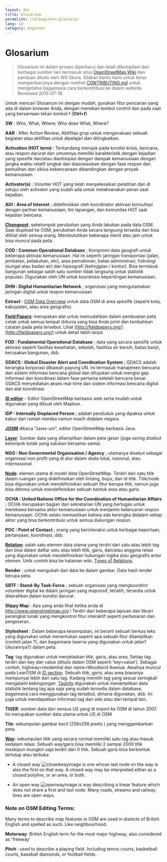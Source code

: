 ```yaml
---
layout: doc
title: Glosarium 
permalink: /id/beginner/glossary/
lang: id
category: beginner
---
```


Glosarium 
============

>Glosarium ini dalam proses diperbarui dan telah dikompilasi dari berbagai sumber lain termasuk situs [OpenStreetMap Wiki](http://wiki.openstreetmap.org/wiki/Main_Page) dan panduan ditulis oleh Will Skora. Silakan bantu kami untuk terus memperbaruinya dengan melihat [CONTRIBUTING.md](https://github.com/hotosm/learnosm/blob/gh-pages/CONTRIBUTING.md) untuk mengetahui bagaimana cara berkontribusi ke dalam website. 
> Reviewed 2015-07-18  

Untuk mencari Glosarium ini dengan mudah, gunakan fitur pencarian yang ada di dalam browser Anda, dengan menekan tombol control dan pada saat yang bersamaan tekan tombol f (**Ctrl+f**)  

**3W** : Who, What, Where;  Who does What, Where?  

**AAR** : After Action Review;  Aktifitas grup untuk mengevaluasi sebuah kegiatan atau aktifitas untuk dipelajari dan ditingkatkan.

**Activation (HOT term)** : Terkandang merujuk pada kondisi krisis, bencana, atau respon darurat dan umumnya memiliki karakteristik dengan kejadian yang spesifik dan/atau diantisipasi dengan dampak kemanusiaan dengan jangka waktu relatif singkat dan diasosiasikan dengan fase respon dan pemulihan dari siklus kebencanaan dibandingkan dengan proyek kemanusiaan.

**Activator(s)** : Volunter HOT yang telah menyelesaikan pelatihan dan di setujui oleh activator yang sudah ada untuk melaksanakan peran saat kejadian. 

**AOI : Area of Interest** ; didefinisikan oleh koordinator aktivasi konsultasi dengan partner kemanusiaan, tim lapangan, dan komunitas HOT saat kejadian bencana.


**[Changeset](http://wiki.openstreetmap.org/wiki/Changeset)**: sekelompok perubahan yang Anda lakukan pada data OSM. Saat diupload ke OSM, perubahan Anda secara langsung tersedia dan bisa dilihat oleh semua orang. Membutuhkan beberapa menit atau jam untuk bisa muncul pada peta.

**COD : Common Operational Database** ; Kompromi data geografi untuk beberapa aktivasi kemanusiaan. Hal ini seperti: jaringan transportasi (jalan, jembatan, pelabuhan, etc), area pemukiman, batas administrasi, hidrologi (sungai atau badan air) dan hipsografi (ketinggian / kontur). Bisa termasuk bangunan sebagai salah satu sumber tidak langsung untuk statistik populasi. Digunakan oleh UN untuk koordinasi kepentingan kemanusiaan.

**DHN : Digital Humanitarian Network** ; organisasi yang mengutamakan jaringan digital untuk respon kemanusiaan

**Extract** : [OSM Data Overview](/en/osm-data/data-overview/) untuk data OSM di area spesifik (seperti kota, kabupaten, atau area geografis).

**[Field Papers](/en/mobile-mapping/field-papers/)**: merupakan alat untuk memudahkan dalam pembuatan peta cetak untuk semua tempat didunia yang bisa Anda print dan tambahkan catatan pada peta tersebut. Lihat  [http://fieldpapers.org/](http://fieldpapers.org/) untuk detail lebih lanjut. 

**FOD : Fundamental Operational Database** ; data yang secara spesifik untuk aktivasi seperti fasilitas kesehatan, sekolah, fasilitas air bersih, batas banjir, kerusakan bangunan, dsb.

**GDACS :  Global Disaster Alert and Coordination System** ; GDACS adalah kerangka korporasi dibawah payung UN. Ini termasuk manajemen bencana dan sistem informasi bencana global dan ditujukan untuk mengisi gap informasi dan koordinasi dalam fase pertama setelah bencana besar. GDACS menyediakan akses real-time dan sistem informasi bencana digital dan alat koordinasi.

**[iD editor](/id/beginner/id-editor/)** - Editor OpenStreetMap berbasis web serta mudah untuk digunakan yang dibuat oleh Mapbox.  

**IDP : Internally Displaced Person** ; adalah penduduk yang dipaksa untuk kabur dari rumah mereka namun masih didalam negara.

**[JOSM](https://josm.openstreetmap.de/)** dibaca "Jaws-um", editor OpenStreetMap berbasis Java. 

**[Layer](http://wiki.openstreetmap.org/wiki/Layer)**: Sumber data yang ditampilkan dalam peta geser (juga sering disebut kelompok kotak yang satukan bersama-sama).

**NGO : Non Govermental Organisation / Agency** ; utamanya disebut sebagai organisasi non profit yang di atur dalam skala lokal, nasional, atau internasional.  

**[Node](http://wiki.openstreetmap.org/wiki/Node)**: elemen utama di model data OpenStreetMap. Terdiri dari satu titik dalam ruangan yang didefinisikan oleh lintang, bujur, dan id titik. Titik/node bisa digunakan untuk mendefinisikan sebuah fitur berupa titik, namun juga bisa ditemui untuk mendefinisikan sebuah bentuk area atau garis.

**OCHA : United Nations Office for the Coordination of Humanitarian Affairs** ; OCHA merupakan bagian dari sekretarian UN yang bertugas untuk membawa bersama aktor kemanusiaan untuk menjamin kelancaran respon kemanusiaan. OCHA selalu memastikan bahwa ada kerangka didalam setiap aktor yang bisa berkontribusi untuk semua dukungan respon.

**POC : Point of Contact** ; orang yang berinteraksi untuk berbagai keperluan, pertanyaan, koordinasi, dsb.

**[Relation](http://wiki.openstreetmap.org/wiki/Relation)**: salah satu elemen data utama yang terdiri dari satu atau lebih tag dan bisa dalam daftar satu atau lebih titik, garis, dan/atau anggota relasi yang digunakan untuk mendefinisikan hubungan logika atau geografis antar elemen. Untk contoh bisa ke halaman wiki: [Types of Relations](http://wiki.openstreetmap.org/wiki/Types_of_relation). 

**Render** : untuk mengubah dari data ke dalam gambar. Data hasil render berupa peta.

**SBTF : Stand-By Task-Force** ; sebuah organisasi yang mengkoordinir volunteer digital ke dalam jaringan yang responsif, terlatih, tersedia untuk dikerahkan dalam kondisi darurat.

**Slippy Map** : Apa yang anda lihat ketika anda di <http://www.openstreetmap.org> ! Terdiri dari beberapa lapisan dan librari perangkat lunak yang mengkontrol fitur interaktif seperti perbesaran dan pergeseran.

**Stylesheet** : Dalam beberapa kesempatan, ini berarti sebuah berkas teks yang digunakan untuk menentukan seperti apa sebuah fitur ditampilkan (contoh jalan ?), dan bagaimana (warna yang digunakan untuk jalan? Ukurannya?) dalam peta.

**Tag**: tag digunakan untuk menjelaskan titik, garis, atau area. Setiap tag terdiri dari key dan value (ditulis dalam OSM seperti 'key=value'). Sebagai contoh, highway=residential dan name=Woodland Avenue. Awalnya muncul pada LearOSM di [iD section](/en/beginner/id-editor/#basic-editing-with-id). Sebuah titik, garis, atau area biasanya mempunyai lebih dari satu tag. Kadang memilih tag yang sesuai seringkali mengalami kebingungan.  [Taginfo](https://taginfo.openstreetmap.org/) digunakan untuk menampilkan data statistik tentang tag apa saja yang sudah tersedia dalam database, bagaimana cara menggunakan tag tersebut, dimana digunakan, dsb. Ini juga untuk mendapatkan informasi tag dari wiki atau dari tempat lain.

**TIGER**: sumber data dari sensus US yang di import ke OSM di tahun 2007. Ini merupakan sumber data utama untuk US di OSM

**Tile**: sekumpulan gambar kecil  (256x256 pixels ) yang menggambarkan peta.

**[Way](http://wiki.openstreetmap.org/wiki/Way)**: sekumpulan titik yang secara normal memiliki satu tag atau masuk kedalam relasi. Sebuah way/garis bisa memiliki 2 sampai 2000 titik meskipun mungkin saja terdiri dari 0 titik. Sebuah garis bisa berbentuk tertutup atau terbuka  

* A closed way ![closedwayimage](http://wiki.openstreetmap.org/w/images/thumb/e/ed/Mf_closed_way.svg/20px-Mf_closed_way.svg.png) is one whose last node on the way is also the first on that way. A closed way may be interpreted either as a closed polyline, or an area, or both. 

* An open way ![openwayimage](http://wiki.openstreetmap.org/w/images/thumb/2/2a/Mf_way.svg/20px-Mf_way.svg.png) is way describing a linear feature which does not share a first and last node. Many roads, streams and railway lines are open ways.
 
### Note on OSM Editing Terms:

Many terms to describe map features in OSM are used in dialects of British English and spelled as such. Like neighbourhood.

**Motorway**: British English term for the most major highway, also considered as 'freeway'

**Pitch** : used to describe a playing field. Including tennis courts, basketball courts, baseball diamonds, or football fields.